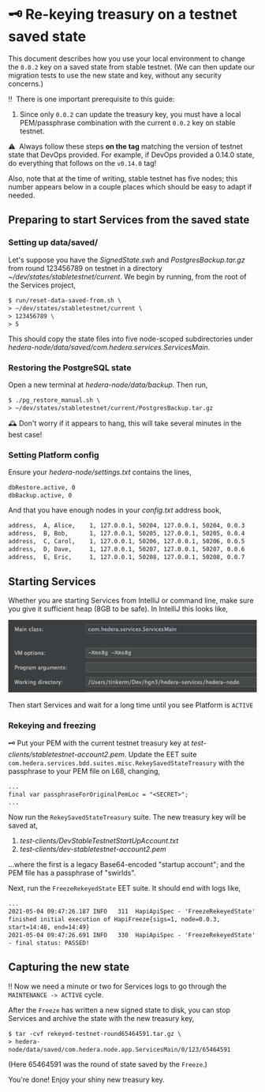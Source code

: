 # :old_key: Re-keying treasury on a testnet saved state

This document describes how you use your local environment to
change the `0.0.2` key on a saved state from stable testnet.
(We can then update our migration tests to use the new state
and key, without any security concerns.)

:bangbang:&nbsp; There is one important prerequisite to this guide:

1. Since only `0.0.2` can update the treasury key, you must
   have a local PEM/passphrase combination with the current
   `0.0.2` key on stable testnet.

:warning:&nbsp; Always follow these steps **on the tag** matching
the version of testnet state that DevOps provided. For example, if
DevOps provided a 0.14.0 state, do everything that follows on the
`v0.14.0` tag!

Also, note that at the time of writing, stable testnet has five nodes;
this number appears below in a couple places which should be easy to
adapt if needed.

## Preparing to start Services from the saved state

### Setting up data/saved/

Let's suppose you have the _SignedState.swh_ and _PostgresBackup.tar.gz_
from round 123456789 on testnet in a directory
_~/dev/states/stabletestnet/current_. We begin by running, from the
root of the Services project,

```
$ run/reset-data-saved-from.sh \
> ~/dev/states/stabletestnet/current \
> 123456789 \
> 5
```

This should copy the state files into five node-scoped subdirectories under
_hedera-node/data/saved/com.hedera.services.ServicesMain_.

### Restoring the PostgreSQL state

Open a new terminal at _hedera-node/data/backup_. Then run,

```
$ ./pg_restore_manual.sh \
> ~/dev/states/stabletestnet/current/PostgresBackup.tar.gz
```

:mantelpiece_clock:&nbsp;Don't worry if it appears to hang,
this will take several minutes in the best case!

### Setting Platform config

Ensure your _hedera-node/settings.txt_ contains the lines,

```
dbRestore.active, 0
dbBackup.active, 0
```

And that you have enough nodes in your _config.txt_ address book,

```
address,  A, Alice,    1, 127.0.0.1, 50204, 127.0.0.1, 50204, 0.0.3
address,  B, Bob,      1, 127.0.0.1, 50205, 127.0.0.1, 50205, 0.0.4
address,  C, Carol,    1, 127.0.0.1, 50206, 127.0.0.1, 50206, 0.0.5
address,  D, Dave,     1, 127.0.0.1, 50207, 127.0.0.1, 50207, 0.0.6
address,  E, Eric,     1, 127.0.0.1, 50208, 127.0.0.1, 50208, 0.0.7
```

## Starting Services

Whether you are starting Services from IntelliJ or command line,
make sure you give it sufficient heap (8GB to be safe). In IntelliJ
this looks like,

![](../assets/VM-options-for-local-testnet-rekey.png)

Then start Services and wait for a long time until you see Platform
is `ACTIVE`

### Rekeying and freezing

:old_key:&nbsp;Put your PEM with the current testnet treasury key
at _test-clients/stabletestnet-account2.pem_. Update the EET suite
`com.hedera.services.bdd.suites.misc.RekeySavedStateTreasury` with
the passphrase to your PEM file on L68, changing,

```
...
final var passphraseForOriginalPemLoc = "<SECRET>";
...
```

Now run the `RekeySavedStateTreasury` suite. The new treasury key
will be saved at,

1. _test-clients/DevStableTestnetStartUpAccount.txt_
2. _test-clients/dev-stabletestnet-account2.pem_

...where the first is a legacy Base64-encoded "startup account"; and
the PEM file has a passphrase of "swirlds".

Next, run the `FreezeRekeyedState` EET suite. It should end with logs like,

```
...
2021-05-04 09:47:26.187 INFO   311  HapiApiSpec - 'FreezeRekeyedState' finished initial execution of HapiFreeze{sigs=1, node=0.0.3, start=14:48, end=14:49}
2021-05-04 09:47:26.691 INFO   330  HapiApiSpec - 'FreezeRekeyedState' - final status: PASSED!
```

## Capturing the new state

:bangbang:&nbsp;Now we need a minute or two for Services logs to go
through the `MAINTENANCE -> ACTIVE` cycle.

After the `Freeze` has written a new signed state to disk, you can
stop Services and archive the state with the new treasury key,

```
$ tar -cvf rekeyed-testnet-round65464591.tar.gz \
> hedera-node/data/saved/com.hedera.node.app.ServicesMain/0/123/65464591
```

(Here 65464591 was the round of state saved by the `Freeze`.)

You're done! Enjoy your shiny new treasury key.
